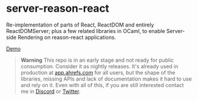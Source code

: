 # server-reason-react

Re-implementation of parts of React, ReactDOM and entirely ReactDOMServer; plus a few related libraries in OCaml, to enable Server-side Rendering on reason-react applications.

[Demo](https://github.com/ml-in-barcelona/fullstack-reason-react-demo)

> **Warning**
> This repo is in an early stage and not ready for public consumption. Consider it as nightly releases. It's already used in production at [app.ahrefs.com](https://app.ahrefs.com) for all users, but the shape of the libraries, missing APIs and lack of documentation makes it hard to use and rely on it.
> Even with all of this, if you are still interested contact me in [Discord](https://discord.com/users/122441959414431745) or [Twitter](https://www.twitter.com/davesnx).
